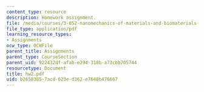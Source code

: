 ```yaml
---
content_type: resource
description: Homework assignment.
file: /media/courses/3-052-nanomechanics-of-materials-and-biomaterials-spring-2007/b26583857acd623ed362e7648b476667_hw2.pdf
file_type: application/pdf
learning_resource_types:
- Assignments
ocw_type: OCWFile
parent_title: Assignments
parent_type: CourseSection
parent_uid: 922432df-afab-e294-318b-a73cbb705744
resourcetype: Document
title: hw2.pdf
uid: b2658385-7acd-623e-d362-e7648b476667
---
```

